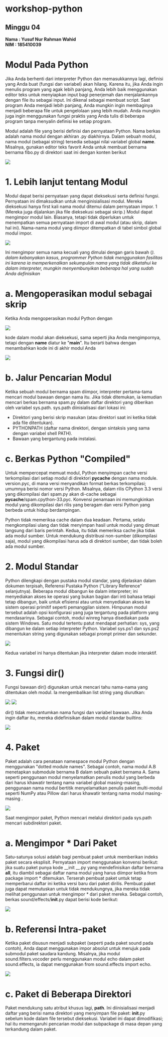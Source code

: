 # workshop-python
<h2>Minggu 04</h2>
<b>Nama : Yusuf Nur Rahman Wahid</b></br>
<b>NIM : 185410039</b>

# Modul Pada Python
Jika Anda berhenti dari interpreter Python dan memasukkannya lagi, definisi yang Anda buat (fungsi dan variabel) akan hilang. Karena itu, jika Anda ingin menulis program yang agak lebih panjang, Anda lebih baik menggunakan editor teks untuk menyiapkan input bagi penerjemah dan menjalankannya dengan file itu sebagai input. Ini dikenal sebagai membuat script. Saat program Anda menjadi lebih panjang, Anda mungkin ingin membaginya menjadi beberapa file untuk pengelolaan yang lebih mudah. Anda mungkin juga ingin menggunakan fungsi praktis yang Anda tulis di beberapa program tanpa menyalin definisi ke setiap program.

Modul adalah file yang berisi definisi dan pernyataan Python. Nama berkas adalah nama modul dengan akhiran .py diakhirnya. Dalam sebuah modul, nama modul (sebagai string) tersedia sebagai nilai variabel global __name__. Misalnya, gunakan editor teks favorit Anda untuk membuat bernama bernama fibo.py di direktori saat ini dengan konten berikut

<img src="https://github.com/yusufnrw13/workshop-python/blob/master/Minggu04/gambar/gambar1.jpg"/>

# 1. Lebih lanjut tentang Modul
Modul dapat berisi pernyataan yang dapat dieksekusi serta definisi fungsi. Pernyataan ini dimaksudkan untuk menginisialisasi modul. Mereka dieksekusi hanya first kali nama modul ditemui dalam pernyataan impor. 1 (Mereka juga dijalankan jika file dieksekusi sebagai skrip.) Modul dapat mengimpor modul lain. Biasanya, tetapi tidak diperlukan untuk menempatkan semua pernyataan import di awal modul (atau skrip, dalam hal ini). Nama-nama modul yang diimpor ditempatkan di tabel simbol global modul impor.

<img src="https://github.com/yusufnrw13/workshop-python/blob/master/Minggu04/gambar/gambar2.jpg"/>

Ini mengimpor semua nama kecuali yang dimulai dengan garis bawah (_). dalam kebanyakan kasus, programmer Python tidak menggunakan fasilitas ini karena ia memperkenalkan sekumpulan nama yang tidak diketahui ke dalam interpreter, mungkin menyembunyikan beberapa hal yang sudah Anda definisikan_

# a. Mengoperasikan modul sebagai skrip
Ketika Anda mengoperasikan modul Python dengan

<img src="https://github.com/yusufnrw13/workshop-python/blob/master/Minggu04/gambar/gambar3.jpg"/>

kode dalam modul akan dieksekusi, sama seperti jika Anda mengimpornya, tetapi dengan __name__ diatur ke "__main__". Itu berarti bahwa dengan menambahkan kode ini di akhir modul Anda

<img src="https://github.com/yusufnrw13/workshop-python/blob/master/Minggu04/gambar/gambar4.jpg"/>

# b. Jalur Pencarian Modul
Ketika sebuah modul bernama spam diimpor, interpreter pertama-tama mencari modul bawaan dengan nama itu. Jika tidak ditemukan, ia kemudian mencari berkas bernama spam.py dalam daftar direktori yang diberikan oleh variabel sys.path. sys.path diinisialisasi dari lokasi ini:
-	Direktori yang berisi skrip masukan (atau direktori saat ini ketika tidak ada file ditentukan).
-	PYTHONPATH (daftar nama direktori, dengan sintaksis yang sama dengan variabel shell PATH).
-	Bawaan yang bergantung pada instalasi.

# c. Berkas Python "Compiled"
Untuk mempercepat memuat modul, Python menyimpan cache versi terkompilasi dari setiap modul di direktori __pycache__ dengan nama module. version.pyc, di mana versi menyandikan format berkas terkompilasi; umumnya berisi nomor versi Python. Misalnya, dalam rilis CPython 3.3 versi yang dikompilasi dari spam.py akan di-cache sebagai __pycache__/spam.cpython-33.pyc. Konvensi penamaan ini memungkinkan modul yang dikompilasi dari rilis yang beragam dan versi Python yang berbeda untuk hidup berdampingan.

Python tidak memeriksa cache dalam dua keadaan. Pertama, selalu mengkompilasi ulang dan tidak menyimpan hasil untuk modul yang dimuat langsung dari baris perintah. Kedua, itu tidak memeriksa cache jika tidak ada modul sumber. Untuk mendukung distribusi non-sumber (dikompilasi saja), modul yang dikompilasi harus ada di direktori sumber, dan tidak boleh ada modul sumber.

# 2. Modul Standar
Python dilengkapi dengan pustaka modul standar, yang dijelaskan dalam dokumen terpisah, Referensi Pustaka Python ("Library Reference" selanjutnya). Beberapa modul dibangun ke dalam interpreter; ini menyediakan akses ke operasi yang bukan bagian dari inti bahasa tetapi tetap dibangun, baik untuk efisiensi atau untuk menyediakan akses ke sistem operasi primitif seperti pemanggilan sistem. Himpunan modul tersebut adalah opsi konfigurasi yang juga tergantung pada platform yang mendasarinya. Sebagai contoh, modul winreg hanya disediakan pada sistem Windows. Satu modul tertentu patut mendapat perhatian: sys, yang dibangun ke dalam setiap interpreter Python. Variabel sys.ps1 dan sys.ps2 menentukan string yang digunakan sebagai prompt primer dan sekunder.

<img src="https://github.com/yusufnrw13/workshop-python/blob/master/Minggu04/gambar/gambar5.jpg"/>

Kedua variabel ini hanya ditentukan jika interpreter dalam mode interaktif.

# 3. Fungsi dir()
Fungsi bawaan dir() digunakan untuk mencari tahu nama-nama yang ditentukan oleh modul. Ia mengembalikan list string yang diurutkan:

<img src="https://github.com/yusufnrw13/workshop-python/blob/master/Minggu04/gambar/gambar6.jpg"/>

<img src="https://github.com/yusufnrw13/workshop-python/blob/master/Minggu04/gambar/gambar7.jpg"/>

dir() tidak mencantumkan nama fungsi dan variabel bawaan. Jika Anda ingin daftar itu, mereka didefinisikan dalam modul standar builtins:

<img src="https://github.com/yusufnrw13/workshop-python/blob/master/Minggu04/gambar/gambar8.jpg"/>

# 4. Paket
Paket adalah cara penataan namespace modul Python dengan menggunakan "dotted module names". Sebagai contoh, nama modul A.B menetapkan submodule bernama B dalam sebuah paket bernama A. Sama seperti penggunaan modul menyelamatkan penulis modul yang berbeda dari harus khawatir tentang nama variabel global masing-masing, penggunaan nama modul bertitik menyelamatkan penulis paket multi-modul seperti NumPy atau Pillow dari harus khawatir tentang nama modul masing-masing .

<img src="https://github.com/yusufnrw13/workshop-python/blob/master/Minggu04/gambar/gambar9.jpg"/>

Saat mengimpor paket, Python mencari melalui direktori pada sys.path mencari subdirektori paket.

# a. Mengimpor * Dari Paket
Satu-satunya solusi adalah bagi pembuat paket untuk memberikan indeks paket secara eksplisit. Pernyataan import menggunakan konvensi berikut: jika suatu paket punya kode __init __.py yang mendefinisikan daftar bernama __all__, itu diambil sebagai daftar nama modul yang harus diimpor ketika from package import * ditemukan. Terserah pembuat paket untuk tetap memperbarui daftar ini ketika versi baru dari paket dirilis. Pembuat paket juga dapat memutuskan untuk tidak mendukungnya, jika mereka tidak melihat penggunaan untuk mengimpor * dari paket mereka. Sebagai contoh, berkas sound/effects/__init__.py dapat berisi kode berikut:

<img src="https://github.com/yusufnrw13/workshop-python/blob/master/Minggu04/gambar/gambar10.jpg"/>

# b. Referensi Intra-paket
Ketika paket disusun menjadi subpaket (seperti pada paket sound pada contoh), Anda dapat menggunakan impor absolut untuk merujuk pada submodul paket saudara kandung. Misalnya, jika modul sound.filters.vocoder perlu menggunakan modul echo dalam paket sound.effects, ia dapat menggunakan from sound.effects import echo.

<img src="https://github.com/yusufnrw13/workshop-python/blob/master/Minggu04/gambar/gambar11.jpg"/>

# c. Paket di Beberapa Direktori
Paket mendukung satu atribut khusus lagi, __path__. Ini diinisialisasi menjadi daftar yang berisi nama direktori yang menyimpan file paket: __init__.py sebelum kode dalam file tersebut dieksekusi. Variabel ini dapat dimodifikasi; hal itu memengaruhi pencarian modul dan subpackage di masa depan yang terkandung dalam paket.
